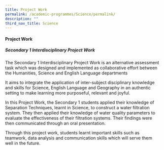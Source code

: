 ```yaml
---
title: Project Work
permalink: /academic-programmes/Science/permalink/
description: ""
third_nav_title: Science
---
```

#### Project Work

##### Secondary 1 Interdisciplinary Project Work

The Secondary 1 Interdisciplinary Project Work is an alternative assessment task which was designed and implemented as collaborative effort between the Humanities, Science and English Language departments

It aims to integrate the application of inter-subject disciplinary knowledge and skills for Science, English Language and Geography in an authentic setting to make learning more purposeful, relevant and joyful.

In this Project Work, the Secondary 1 students applied their knowledge of Separation Techniques, learnt in Science, to construct a water filtration system. They then applied their knowledge of water quality parameters to evaluate the effectiveness of their filtration systems. Their findings were  then communicated through an oral presentation.

Through this project work, students learnt important skills such as teamwork, data analysis and communication skills which will serve them well in the future.
